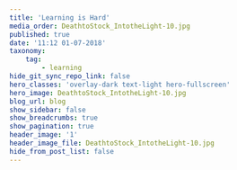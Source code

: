```yaml
---
title: 'Learning is Hard'
media_order: DeathtoStock_IntotheLight-10.jpg
published: true
date: '11:12 01-07-2018'
taxonomy:
    tag:
        - learning
hide_git_sync_repo_link: false
hero_classes: 'overlay-dark text-light hero-fullscreen'
hero_image: DeathtoStock_IntotheLight-10.jpg
blog_url: blog
show_sidebar: false
show_breadcrumbs: true
show_pagination: true
header_image: '1'
header_image_file: DeathtoStock_IntotheLight-10.jpg
hide_from_post_list: false
---
```


